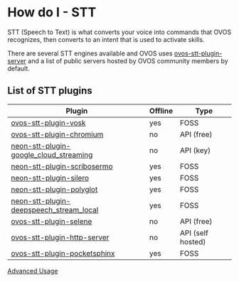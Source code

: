 # How do I - STT
STT (Speech to Text) is what converts your voice into commands that OVOS recognizes, then converts to an intent that is used to activate skills.

There are several STT engines available and OVOS uses [ovos-stt-plugin-server](https://github.com/OpenVoiceOS/ovos-stt-plugin-server) and a list of public servers hosted by OVOS community members by default.

## List of STT plugins

| Plugin                                                                                                             | Offline | Type              |
|--------------------------------------------------------------------------------------------------------------------|---------|-------------------|
| [ovos-stt-plugin-vosk](https://github.com/OpenVoiceOS/ovos-stt-plugin-vosk)                                        | yes     | FOSS              |
| [ovos-stt-plugin-chromium](https://github.com/OpenVoiceOS/ovos-stt-plugin-chromium)                                | no      | API (free)        |
| [neon-stt-plugin-google_cloud_streaming](https://github.com/NeonGeckoCom/neon-stt-plugin-google_cloud_streaming)   | no      | API (key)         |
| [neon-stt-plugin-scribosermo](https://github.com/NeonGeckoCom/neon-stt-plugin-scribosermo)                         | yes     | FOSS              |
| [neon-stt-plugin-silero](https://github.com/NeonGeckoCom/neon-stt-plugin-silero)                                   | yes     | FOSS              |
| [neon-stt-plugin-polyglot](https://github.com/NeonGeckoCom/neon-stt-plugin-polyglot)                               | yes     | FOSS              |
| [neon-stt-plugin-deepspeech_stream_local](https://github.com/NeonGeckoCom/neon-stt-plugin-deepspeech_stream_local) | yes     | FOSS              |
| [ovos-stt-plugin-selene](https://github.com/OpenVoiceOS/ovos-stt-plugin-selene)                                    | no      | API (free)        |
| [ovos-stt-plugin-http-server](https://github.com/OpenVoiceOS/ovos-stt-plugin-http-server)                          | no      | API (self hosted) |
| [ovos-stt-plugin-pocketsphinx](https://github.com/OpenVoiceOS/ovos-stt-plugin-pocketsphinx)                        | yes     | FOSS              |

[Advanced Usage](https://openvoiceos.github.io/ovos-technical-manual/stt_plugins/)
